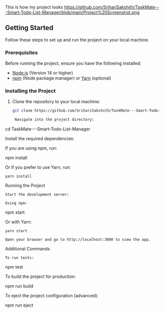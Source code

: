 This is how my project looks
https://github.com/SrihariSakshith/TaskMate---Smart-Todo-List-Manager/blob/main/Project%20Screenshot.png

## Getting Started

Follow these steps to set up and run the project on your local machine.

### Prerequisites

Before running the project, ensure you have the following installed:

- [Node.js](https://nodejs.org/) (Version 14 or higher)
- [npm](https://www.npmjs.com/) (Node package manager) or [Yarn](https://yarnpkg.com/) (optional)

### Installing the Project

1. Clone the repository to your local machine:

   ```bash
   git clone https://github.com/SrihariSakshith/TaskMate---Smart-Todo-List-Manager.git

    Navigate into the project directory:

cd TaskMate---Smart-Todo-List-Manager

Install the required dependencies:

If you are using npm, run:

npm install

Or if you prefer to use Yarn, run:

    yarn install

Running the Project

    Start the development server:

    Using npm:

npm start

Or with Yarn:

    yarn start

    Open your browser and go to http://localhost:3000 to view the app.

Additional Commands

    To run tests:

npm test

To build the project for production:

npm run build

To eject the project configuration (advanced):

npm run eject

